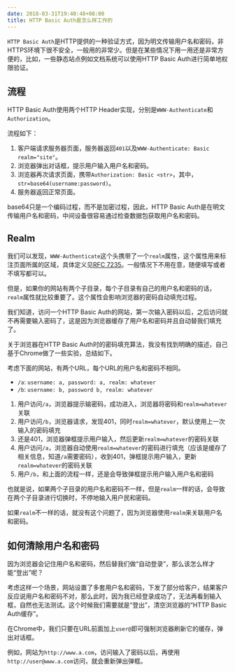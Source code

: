 ```yaml
---
date: 2018-03-31T19:40:48+08:00
title: HTTP Basic Auth是怎么样工作的
---
```

`HTTP Basic Auth`是HTTP提供的一种验证方式，因为明文传输用户名和密码，非HTTPS环境下很不安全，一般用的非常少。但是在某些情况下用一用还是非常方便的，比如，一些静态站点例如文档系统可以使用HTTP Basic Auth进行简单地权限验证。

<!--more-->

## 流程

HTTP Basic Auth使用两个HTTP Header实现，分别是`WWW-Authenticate`和`Authorization`。

流程如下：

1. 客户端请求服务器页面，服务器返回`401`以及`WWW-Authenticate: Basic realm="site"`。
2. 浏览器弹出对话框，提示用户输入用户名和密码。
3. 浏览器再次请求页面，携带`Authorization: Basic <str>`，其中，`str=base64(username:password)`。
4. 服务器返回正常页面。

base64只是一个编码过程，而不是加密过程，因此，HTTP Basic Auth是在明文传输用户名和密码，中间设备很容易通过检查数据包获取用户名和密码。

## Realm

我们可以发现，`WWW-Authenticate`这个头携带了一个`realm`属性，这个属性用来标注页面所属的区域，具体定义见[RFC 7235](https://tools.ietf.org/html/rfc7235#section-2.2)。一般情况下不用在意，随便填写或者不填写都可以。

但是，如果你的网站有两个子目录，每个子目录有自己的用户名和密码的话，`realm`属性就比较重要了。这个属性会影响浏览器的密码自动填充过程。

我们知道，访问一个HTTP Basic Auth的网站，第一次输入密码以后，之后访问就不再需要输入密码了，这是因为浏览器缓存了用户名和密码并且自动替我们填充了。

关于浏览器在HTTP Basic Auth时的密码填充算法，我没有找到明确的描述，自己基于Chrome做了一些实验，总结如下。

考虑下面的网站，有两个URL，每个URL的用户名和密码不相同。

- `/a`: `username: a, password: a, realm: whatever`
- `/b`: `username: b, password b, realm: whatever`

1. 用户访问`/a`，浏览器提示输密码，成功进入，浏览器将密码和`realm=whatever`关联
2. 用户访问`/b`，浏览器请求，发现401，同时`realm=whatever`，默认使用上一次输入的密码填充
3. 还是401，浏览器弹框提示用户输入，然后更新`realm=whatever`的密码关联
4. 用户访问`/a`，浏览器自动使用`realm=whatever`的密码进行填充（应该是缓存了相关信息，知道`/a`需要密码），收到401，弹框提示用户输入，更新`realm=whatever`的密码关联
5. 用户`/b`，和上面的流程一样，还是会导致弹框提示用户输入用户名和密码

也就是说，如果两个子目录的用户名和密码不一样，但是`realm`一样的话，会导致在两个子目录进行切换时，不停地输入用户民和密码。

如果`realm`不一样的话，就没有这个问题了，因为浏览器使用`realm`来关联用户名和密码。

## 如何清除用户名和密码

因为浏览器会记住用户名和密码，然后替我们做“自动登录”，那么该怎么样才能“登出”呢？

考虑这样一个场景，网站设置了多套用户名和密码，下发了部分给客户，结果客户反应说用户名和密码不对，那么此时，因为我已经登录成功了，无法再看到输入框，自然也无法测试。这个时候我们需要就是“登出”，清空浏览器的“HTTP Basic Auth缓存”。

在Chrome中，我们只要在URL前面加上`user@`即可强制浏览器刷新它的缓存，弹出对话框。

例如，网站为`http://www.a.com`，访问输入了密码以后，再使用`http://user@www.a.com`访问，就会重新弹出弹框。
